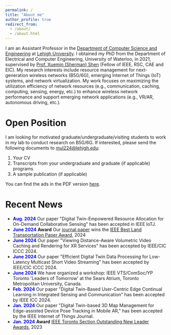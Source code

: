 ```yaml
---
permalink: /
title: "About me"
author_profile: true
redirect_from: 
  - /about/
  - /about.html
---
```

I am an Assistant Professor in the [Department of Computer Science and Engineering](https://engineering.lehigh.edu/cse) at [Lehigh University](https://www2.lehigh.edu/). I obtained my PhD from the Department of Electrical and Computer Engineering, University of Waterloo, in 2021, supervised by [Prof. Xuemin (Sherman) Shen](https://uwaterloo.ca/electrical-computer-engineering/profile/sshen) (Fellow of IEEE, RSC, CAE and EIC). My research interests include resource management for next-generation wireless networks (B5G/6G), emerging Internet of Things (IoT) systems, and network virtualization. My work focuses on maximizing the utilization efficiency of network resources (e.g., communication, caching, computing, sensing, energy, etc.) to enhance wireless network performance and support emerging network applications (e.g., VR/AR, autonomous driving, etc.).

Open Position 
======
I am looking for motivated graduate/undergraduate/visiting students to work in my lab to conduct research on B5G/6G. If interested, please send the following documents to [mul224@lehigh.edu](mailto:mul224@lehigh.edu):
1. Your CV
2. Transcripts from your undergraduate and graduate (if applicable) programs
3. A sample publication (if applicable)
   
You can find the ads in the PDF version [here](../assets/MushuLi_ads.pdf).

Recent News
======
* <span style="color:blue"> **Aug. 2024** </span> Our paper "Digital Twin-Empowered Resource Allocation for On-Demand Collaborative Sensing" has been accepted in IEEE IoTJ.
* <span style="color:blue"> **June 2024** </span> **Award** Our [journal paper](https://ieeexplore.ieee.org/document/8964328) wins the [IEEE Best Land Transportation Paper Award](https://vtsociety.org/paper-award/ieee-best-land-transportation-paper-award), 2024
* <span style="color:blue"> **June 2024** </span> Our paper "Viewing Distance-Aware Volumetric Video Caching and Rendering for XR Services" has been accepted by IEEE/CIC ICCC 2024.
* <span style="color:blue"> **June 2024** </span> Our paper "Efficient Digital Twin Data Processing for Low-Latency Multicast Short Video Streaming" has been accepted by IEEE/CIC ICCC 2024.
* <span style="color:blue"> **June 2024** </span> We have organized a workshop: IEEE VTS/ComSoc/YP Toronto 'Leaders of Tomorrow' at the Sears Atrium, Toronto Metropolitan University, Canada.
* <span style="color:blue"> **Feb. 2024** </span> Our paper "Digital Twin-Based User-Centric Edge Continual Learning in Integrated Sensing and Communication" has been accepted by IEEE ICC 2024.
* <span style="color:blue"> **Jan. 2024** </span> Our paper "Digital Twin-based 3D Map Management for Edge-assisted Device Pose Tracking in Mobile AR," has been accepted by the IEEE Internet of Things Journal.
* <span style="color:blue"> **Jan. 2024** </span> **Award** [IEEE Toronto Section Outstanding New Leader Awards](https://www.ieeetoronto.ca/awards-2/), 2023

